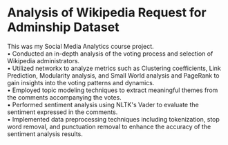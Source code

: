 #  Analysis of Wikipedia Request for Adminship Dataset

This was my Social Media Analytics course project.<br>
• Conducted an in-depth analysis of the voting process and selection of Wikipedia administrators.<br>
• Utilized networkx to analyze metrics such as Clustering coefficients, Link Prediction, Modularity analysis, and Small
World analysis and PageRank to gain insights into the voting patterns and dynamics.<br>
• Employed topic modeling techniques to extract meaningful themes from the comments accompanying the votes.<br>
• Performed sentiment analysis using NLTK's Vader to evaluate the sentiment expressed in the comments.<br>
• Implemented data preprocessing techniques including tokenization, stop word removal, and punctuation removal to
enhance the accuracy of the sentiment analysis results.<br>
 
